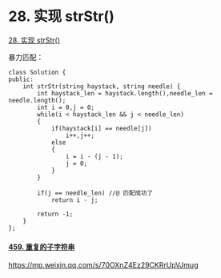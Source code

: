 # 28. 实现 strStr()

[28. 实现 strStr()](https://leetcode-cn.com/problems/implement-strstr/)

暴力匹配：

```
class Solution {
public:
    int strStr(string haystack, string needle) {
		int haystack_len = haystack.length(),needle_len = needle.length();
		int i = 0,j = 0;
		while(i < haystack_len && j < needle_len)
		{
			if(haystack[i] == needle[j])
				i++,j++;
			else
			{
				i = i - (j - 1);
				j = 0;
			}				
		}
		
		if(j == needle_len) //@ 匹配成功了
			return i - j;
		
		return -1;		
    }
};
```





#### [459. 重复的子字符串](https://leetcode-cn.com/problems/repeated-substring-pattern/)



https://mp.weixin.qq.com/s/70OXnZ4Ez29CKRrUpVJmug

# 